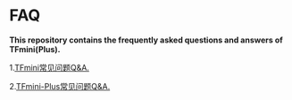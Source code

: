 # FAQ

**This repository contains the frequently asked questions and answers of TFmini(Plus).**

1.[TFmini常见问题Q&A.](/TFmini常见问题Q&A.)

2.[TFmini-Plus常见问题Q&A.](/TFmini-Plus常见问题Q&A.)
